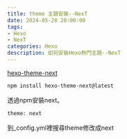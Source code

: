 ```yaml
---
title: theme 主題安裝--NexT
date: 2024-05-28 20:00:00
tags: 
- Hexo
- NexT
categories: Hexo
description: 如何安裝Hexo熱門主題--NexT
---
```


[hexo-theme-next](https://github.com/next-theme/hexo-theme-next)

```bash
npm install hexo-theme-next@latest
```

透過npm安裝next。

```bash
theme: next
```

到_config.yml裡搜尋theme修改成next
